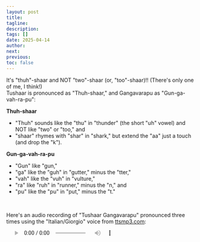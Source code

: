 ```yaml
---
layout: post
title:
tagline:
description:
tags: []
date: 2025-04-14
author:
next:
previous:
toc: false
---
```


<style>
audio::-webkit-media-controls-enclosure {
    background: none !important;
}

audio {
    height: 15px !important;
}
</style>

It's "thuh"-shaar and NOT "two"-shaar (or, "too"-shaar)!! (There's only one of me, I
think!) <br/>
Tushaar is pronounced as "Thuh-shaar," and Gangavarapu as "Gun-ga-vah-ra-pu":

<b>Thuh-shaar</b>

<p>
<ul>
    <li> "Thuh" sounds like the "thu" in "thunder" (the short "uh" vowel) and NOT like "two" or "too," and </li>
    <li> "shaar" rhymes with "shar" in "shark," but extend the "aa" just a touch (and drop the "k"). </li>
</ul>
</p>

<b>Gun-ga-vah-ra-pu</b>

<p>
<ul>
    <li> "Gun" like "gun," </li>
    <li> "ga" like the "guh" in "gutter," minus the "tter," </li>
    <li> "vah" like the "vuh" in "vulture," </li>
    <li> "ra" like "ruh" in "runner," minus the "n," and </li>
    <li> "pu" like the "pu" in "put," minus the "t." </li>
</ul>
</p>

<br/>
<p>
Here's an audio recording of "Tushaar Gangavarapu" pronounced three times using the
"Italian/Giorgio" voice from <a href="https://ttsmp3.com">ttsmp3.com</a>:
</p>

<audio controls>
<source src="files/name-pronunciation.mp3" type="audio/mpeg" />
    [[Your browser does not support the audio element.]]
</audio>

